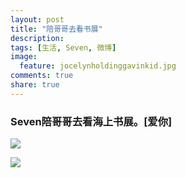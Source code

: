 ```yaml
---
layout: post
title: "陪哥哥去看书展"
description: 
tags: [生活, Seven, 微博]
image:
  feature: jocelynholdinggavinkid.jpg
comments: true
share: true
---
```


### Seven陪哥哥去看海上书展。[爱你] ###

![](http://i.imgur.com/cOJ2W3R.jpg)

![](http://i.imgur.com/zNAzHU2.jpg)
